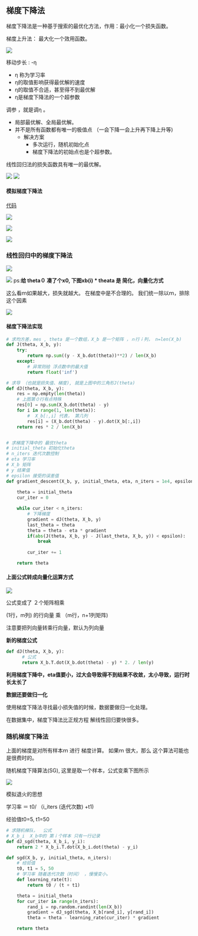 ## 梯度下降法

梯度下降法是一种基于搜索的最优化方法，作用：最小化一个损失函数。

梯度上升法： 最大化一个效用函数。

![](images/ml_11.png)

移动步长 : -η

- η 称为学习率
- η的取值影响获得最优解的速度
- η的取值不合适，甚至得不到最优解
- η是梯度下降法的一个超参数


 调参 ，就是调η 。 

- 局部最优解、全局最优解。
- 并不是所有函数都有唯一的极值点 （一会下降一会上升再下降上升等)
  - 解决方案
    - 多次运行，随机初始化点
    - 梯度下降法的初始点也是个超参数。


线性回归法的损失函数具有唯一的最优解。




![](images/ml_13.png)
![](images/ml_14.png)


#### 模拟梯度下降法
[代码](gradientDescent/01-GradientDescentSimulations/01-GradientDescentSimulations.ipynb)



![](images/ml_15.png)


![](images/ml_16.png)

![](images/ml_12.png)

### 线性回归中的梯度下降法



![](images/ml_17.png)


![](images/ml_18.png)
ps:**给 theta０ 凑了个x0, 下图xb(i) * theata 是 简化，向量化方式**



这么看ｍ如果越大，损失就越大。 在梯度中是不合理的。 我们统一除以ｍ，排除这个因素


![](images/ml_19.png)


#### 梯度下降法实现

```python
# 求均方差，mes , theta 是一个数组，X_b 是一个矩阵 ，ｎ行ｉ列， n=len(X_b)
def J(theta, X_b, y):
    try:
        return np.sum((y - X_b.dot(theta))**2) / len(X_b)
    except:
        # 异常则给 浮点数中的最大值
        return float('inf')

# 求导 （也就是损失值、梯度), 就是上图中的三角形J(theta)
def dJ(theta, X_b, y):
    res = np.empty(len(theta))
    # 上图第０行有点特殊
    res[0] = np.sum(X_b.dot(theta) - y)
    for i in range(1, len(theta)):
        #  X_b[:,i] 代表， 第几列
        res[i] = (X_b.dot(theta) - y).dot(X_b[:,i])
    return res * 2 / len(X_b)


# 求梯度下降中的 最优theta 
# initial_theta 初始化theta
# n_iters 迭代次数控制
# eta 学习率
# X_b 矩阵
# y 结果值
# epsilon 接受的误差值
def gradient_descent(X_b, y, initial_theta, eta, n_iters = 1e4, epsilon=1e-8):
    
    theta = initial_theta
    cur_iter = 0

    while cur_iter < n_iters:
        # 下降梯度
        gradient = dJ(theta, X_b, y)
        last_theta = theta
        theta = theta - eta * gradient
        if(abs(J(theta, X_b, y) - J(last_theta, X_b, y)) < epsilon):
            break
            
        cur_iter += 1

    return theta
```




#### 上面公式转成向量化运算方式
![](images/ml_20.png)

公式变成了 ２个矩阵相乘 

(1行，m列) 的行向量  乘  （m行，n+1列矩阵)

注意要把列向量转乘行向量，默认为列向量

**新的梯度公式**
```python
def dJ(theta, X_b, y):
      # 公式
      return X_b.T.dot(X_b.dot(theta) - y) * 2. / len(y)
```



**利用梯度下降中，eta值要小，过大会导致得不到结果不收敛，太小导致，运行时长太长了** 

**数据还要做归一化**


使用梯度下降法寻找最小损失值的时候，数据要做归一化处理。 

在数据集中，梯度下降法比正规方程 解线性回归要快很多。 



### 随机梯度下降法

上面的梯度是对所有样本ｍ 进行 梯度计算。 如果ｍ 很大，那么 这个算法可能也是很费时的。

随机梯度下降算法(SG), 这里是取一个样本，公式变乘下图所示

![](images/ml_21.png)


模拟退火的思想 

学习率 ＝ t0/  （i_iters (迭代次数) +t1)  

经验值t0=5, t1=50


```python
# 求随机梯队，  公式
# X_b_i  X_b中的 第ｉ个样本 只有一行记录
def dJ_sgd(theta, X_b_i, y_i):
    return 2 * X_b_i.T.dot(X_b_i.dot(theta) - y_i)

def sgd(X_b, y, initial_theta, n_iters):
    # 经验值
    t0, t1 = 5, 50
    # 学习率 随着迭代次数（时间） ，慢慢变小。 
    def learning_rate(t):
        return t0 / (t + t1)

    theta = initial_theta
    for cur_iter in range(n_iters):
        rand_i = np.random.randint(len(X_b))
        gradient = dJ_sgd(theta, X_b[rand_i], y[rand_i])
        theta = theta - learning_rate(cur_iter) * gradient

    return theta
```
